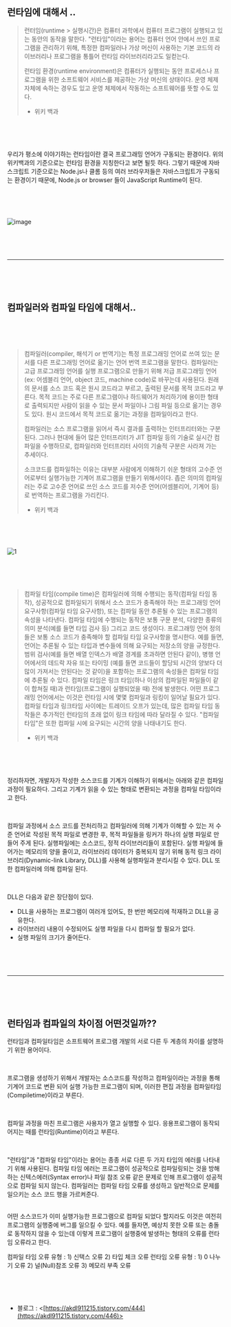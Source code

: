## 런타임에 대해서 ..
> 런터임(runtime > 실행시간)은 컴퓨터 과학에서 컴퓨터 프로그램이 실행되고 있는 동안의 동작을 말한다. 
> "런타임"이라는 용어는 컴퓨터 언어 안에서 쓰인 프로그램을 관리하기 위해, 특정한 컴파일러나 가상 머신이 
> 사용하는 기본 코드의 라이브러리나 프로그램을 통틀어 런타임 라이브러리라고도 일컫는다.
>
> 런타임 환경(runtime environment)은 컴퓨터가 실행되는 동안 프로세스나 프로그램을 위한 소프트웨어 서비스를 제공하는 
> 가상 머신의 상태이다. 운영 체제 자체에 속하는 경우도 있고 운영 체제에서 작동하는 소프트웨어를 뜻할 수도 있다.
>
> - 위키 백과 

<br /><br /><br />

우리가 평소에 이야기하는 런타임이란 결국 프로그래밍 언어가 구동되는 환경이다. 
위의 위키백과의 기준으로는 런타임 환경을 지칭한다고 보면 될듯 하다. 
그렇기 때문에 자바스크립트 기준으로는 Node.js나 클롬 등의 여러 브라우저들은 자바스크립트가 구동되는 
환경이기 때문에, Node.js or browser 들이 JavaScript Runtime이 된다.

<br /><br /><br />


![image](https://user-images.githubusercontent.com/76759835/201504120-ebf5b578-35e6-4980-b5a0-986bf5da5a0f.png)


<br /><br /><br />

***

<br /><br /><br />


## 컴파일러와 컴파일 타임에 대해서..

<br /><br /><br />


> 컴파일러(compiler, 해석기 or 번역기)는 특정 프로그래밍 언어로 쓰여 있는 문서를 다른 프로그래밍 언어로 옮기는 언어
> 번역 프로그램을 말한다. 컴파일러는 고급 프로그래밍 언어를 실행 프로그램으로 만들기 위해 저급 프로그래밍 언어
> (ex: 어셈블리 언어, object 코드, machine code)로 바꾸는데 사용된다. 원래의 문서를 소스 코드 혹은 원시 코드라고 
> 부르고, 출력된 문서를 목적 코드라고 부른다. 목적 코드는 주로 다른 프로그램이나 하드웨어가 처리하기에 용이한 형태로
> 출력되지만 사람이 읽을 수 있는 문서 파일이나 그림 파일 등으로 옮기는 경우도 있다. 원시 코드에서 목적 코드로 옮기는 
> 과정을 컴파일이라고 한다.
>
> 컴파일러는 소스 프로그램을 읽어서 즉시 결과를 출력하는 인터프리터와는 구분된다. 
> 그러나 현대에 들어 많은 인터프리터가 JIT 컴파일 등의 기술로 실시간 컴파일을 수행하므로, 
> 컴파일러와 인터프리터 사이의 기술적 구분은 사라져 가는 추세이다.
>
> 소크코드를 컴파일하는 이유는 대부분 사람에게 이해하기 쉬운 형태의 고수준 언어로부터 실행가능한 기계어 프로그램을 
> 만들기 위해서이다. 좁은 의미의 컴파일러는 주로 고수준 언어로 쓰인 소스 코드를 저수준 언어(어셈블리어, 기계어 등)로
> 번역하는 프로그램을 가리킨다.
> 
> - 위키 백과 


<br /><br /><br />

![1](https://user-images.githubusercontent.com/76759835/201504214-bbb510c0-a085-44e8-9c47-9c02b8ef49b5.PNG)


<br /><br /><br />

> 컴파일 타임(compile time)은 컴파일러에 의해 수행되는 동작(컴파일 타임 동작), 성공적으로 컴파일되기 위해서 소스 
> 코드가 충족해야 하는 프로그래밍 언어 요구사항(컴파일 타임 요구사항), 또는 컴파일 동안 추론될 수 있는 프로그램의 
> 속성을 나타낸다.
> 컴파일 타임에 수행되는 동작은 보통 구문 분석, 다양한 종류의 의미 분석(예를 들면 타입 검사 등) 그리고 코드 생성이다.
> 프로그래밍 언어 정의들은 보통 소스 코드가 충족해야 할 컴파일 타임 요구사항을 명시한다. 예를 들면, 언어는 추론될 수
> 있는 타입과 변수들에 의해 요구되는 저장소의 양을 규정한다. 
> 범위 검사(예를 들면 배열 인덱스가 배열 경계를 초과하면 안된다 같이), 병행 언어에서의 데드락 자유 또는 타이밍
> (예를 들면 코드들이 할당되 시간의 양보다 더 많이 가져서는 안된다는 것 같이)을 포함하는 프로그램의 속성들은 컴파일 
> 타임에 추론될 수 있다. 컴파일 타임은 링크 타임(하나 이상의 컴파일된 파일들이 같이 합쳐질 때)과 
> 런타임(프로그램이 실행되었을 때) 전에 발생한다. 어떤 프로그래밍 언어에서는 이것은 런타임 시에 몇몇 컴파일과 링킹이 
> 일어날 필요가 있다. 컴파일 타임과 링크타임 사이에는 트레이드 오프가 있는데, 많은 컴파일 타임 동작들은 추가적인 
> 런타임의 초래 없이 링크 타임에 따라 달라질 수 있다.
> "컴파일 타임"은 또한 컴파일 시에 요구되는 시간의 양을 나태내기도 한다.
>
> - 위키 백과 

<br /><br /><br />


정리하자면, 개발자가 작성한 소스코드를 기계가 이해하기 위해서는 아래와 같은 컴파일 과정이 필요하다. 
그리고 기계가 읽을 수 있는 형태로 변환되는 과정을 컴파일 타임이라고 한다.

<br />


컴파일 과정에서 소스 코드를 전처리하고 컴파일러에 의해 기계가 이해할 수 있는 저 수준 언어로 작성된 목적 파일로 변경한 후, 
목적 파일들을 링커가 하나의 실행 파일로 만들어 주게 된다. 실행파일에는 소스코드, 정적 라이브러리들이 포함된다. 
실행 파일에 들어가는 메모리의 양을 줄이고, 라이브러리 데이터가 중복되지 않기 위해 동적 링크 라이브러리(Dynamic-link Library, DLL)를 
사용해 실행파일과 분리시킬 수 있다. DLL 또한 컴파일러에 의해 컴파일 된다.


<br />

DLL은 다음과 같은 장단점이 있다.
- DLL을 사용하는 프로그램이 여러개 있어도, 한 번만 메모리에 적재하고 DLL을 공유한다.
- 라이브러리 내용이 수정되어도 실행 파일을 다시 컴파일 할 필요가 없다.
- 실행 파일의 크기가 줄어든다.


<br /><br /><br />

***

<br /><br /><br />


## 런타임과 컴파일의 차이점 어떤것일까??
런타임과 컴파일타임은 소프트웨어 프로그램 개발의 서로 다른 두 계층의 차이를 설명하기 위한 용어이다.


<br />

프로그램을 생성하기 위해서 개발자는 소스코드를 작성하고 컴파일이라는 과정을 통해 기계어 코드로 변환 되어 실행 가능한 
프로그램이 되며, 이러한 편집 과정을 컴파일타임(Compiletime)이라고 부른다.


<br />

컴파일 과정을 마친 프로그램은 사용자가 열고 실행할 수 있다. 
응용프로그램이 동작되어지는 때를 런타임(Runtime)이라고 부른다.

<br />


"런타임"과 "컴파일 타임"이라는 용어는 종종 서로 다른 두 가지 타입의 에러를 나타내기 위해 사용된다. 
컴파일 타임 에러는 프로그램이 성공적으로 컴파일링되는 것을 방해하는 신텍스에러(Syntax error)나 파일 참조 오류 같은 
문제로 인해 프로그램이 성공적으로 컴파일 되지 않는다. 
컴파일러는 컴파일 타임 오류를 생성하고 일반적으로 문제를 일으키는 소스 코드 행을 가르켜준다.



<br />
어떤 소스코드가 이미 실행가능한 프로그램으로 컴파일 되었다 할지라도 이것은 여전히 프로그램의 실행중에 버그를 일으킬 
수 있다. 예를 들자면, 예상치 못한 오류 또는 충돌로 동작하지 않을 수 있는데 이렇게 프로그램이 실행중에 발생하는 형태의
오류를 런타임 오류라고 한다.

<br />


컴파일 타임 오류 유형 : 1) 신택스 오류 2) 타입 체크 오류
런타임 오류 유형 : 1) 0 나누기 오류 2) 널(Null)참조 오류 3) 메모리 부족 오류


<br /><br /><br />

* 블로그 : <[https://akdl911215.tistory.com/444](https://akdl911215.tistory.com/446)>
